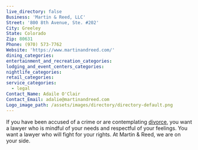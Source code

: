 ```yaml
---
live_directory: false
Business: 'Martin & Reed, LLC'
Street: '800 8th Avenue, Ste. #202'
City: Greeley
State: Colorado
Zip: 80631
Phone: (970) 573-7762
Website: 'https://www.martinandreed.com/'
dining_categories:
entertainment_and_recreation_categories:
lodging_and_event_centers_categories:
nightlife_categories:
retail_categories:
service_categories:
  - legal
Contact_Name: Adaile O'Clair
Contact_Email: adalie@martinandreed.com
Logo_image_path: /assets/images/directory/directory-default.png
---
```


If you have been accused of a crime or are contemplating&nbsp;[divorce](https://www.martinandreed.com/Family-Law/Divorce.shtml), you want a lawyer who is mindful of your needs and respectful of your feelings. You want a lawyer who will fight for your rights. At Martin & Reed, we are on your side.